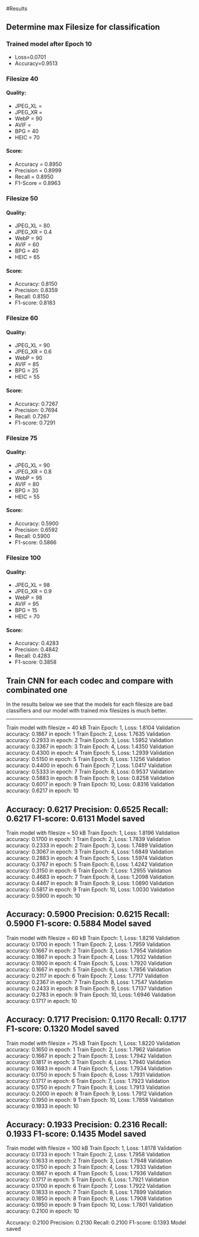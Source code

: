 #Results
## Determine max Filesize for classification

### Trained model after Epoch 10

- Loss=0.0701
- Accuracy=0.9513

### Filesize 40

#### Quality:
-  JPEG_XL =
-  JPEG_XR =
-  WebP = 90
-  AVIF =
-  BPG = 40
-  HEIC = 70


#### Score:
- Accuracy = 0.8950
- Precision = 0.8999
- Recall = 0.8950
- F1-Score = 0.8963

### Filesize 50

#### Quality:

-  JPEG_XL = 80
-  JPEG_XR = 0.4
-  WebP = 90
-  AVIF = 60
-  BPG = 40
-  HEIC = 65

#### Score:

- Accuracy: 0.8150
- Precision: 0.8359
- Recall: 0.8150
- F1-score: 0.8183

### Filesize 60

#### Quality:
-  JPEG_XL = 90
-  JPEG_XR = 0.6
-  WebP = 90
-  AVIF = 85
-  BPG = 25
-  HEIC = 55

#### Score:
- Accuracy: 0.7267
- Precision: 0.7694
- Recall: 0.7267
- F1-score: 0.7291

### Filesize 75

#### Quality:
-  JPEG_XL = 90
-  JPEG_XR = 0.8
-  WebP = 95
-  AVIF = 80
- BPG = 30
-  HEIC = 55

#### Score:

- Accuracy: 0.5900
- Precision: 0.6592
- Recall: 0.5900
- F1-score: 0.5866

### Filesize 100

#### Quality:
-  JPEG_XL = 98
-  JPEG_XR = 0.9
-  WebP = 98
-  AVIF = 95
- BPG = 15
-  HEIC = 70

#### Score:

- Accuracy: 0.4283
- Precision: 0.4842
- Recall: 0.4283
- F1-score: 0.3858

## Train CNN for each codec and compare with combinated one

In the results below we see that the models for each filesize are bad classifiers and our model with trained mix filesizes is much better.

-------------------------------------------------------------------------------------
Train model with filesize = 40 kB
Train Epoch: 1, Loss: 1.8104
Validation accuracy: 0.1867 in epoch: 1
Train Epoch: 2, Loss: 1.7635
Validation accuracy: 0.2933 in epoch: 2
Train Epoch: 3, Loss: 1.5952
Validation accuracy: 0.3367 in epoch: 3
Train Epoch: 4, Loss: 1.4350
Validation accuracy: 0.4300 in epoch: 4
Train Epoch: 5, Loss: 1.2939
Validation accuracy: 0.5150 in epoch: 5
Train Epoch: 6, Loss: 1.1256
Validation accuracy: 0.4400 in epoch: 6
Train Epoch: 7, Loss: 1.0417
Validation accuracy: 0.5333 in epoch: 7
Train Epoch: 8, Loss: 0.9537
Validation accuracy: 0.5883 in epoch: 8
Train Epoch: 9, Loss: 0.8258
Validation accuracy: 0.6017 in epoch: 9
Train Epoch: 10, Loss: 0.8316
Validation accuracy: 0.6217 in epoch: 10

Accuracy: 0.6217
Precision: 0.6525
Recall: 0.6217
F1-score: 0.6131
Model saved
-------------------------------------------------------------------------------------
Train model with filesize = 50 kB
Train Epoch: 1, Loss: 1.8196
Validation accuracy: 0.1700 in epoch: 1
Train Epoch: 2, Loss: 1.7839
Validation accuracy: 0.2333 in epoch: 2
Train Epoch: 3, Loss: 1.7489
Validation accuracy: 0.3067 in epoch: 3
Train Epoch: 4, Loss: 1.6849
Validation accuracy: 0.2883 in epoch: 4
Train Epoch: 5, Loss: 1.5974
Validation accuracy: 0.3767 in epoch: 5
Train Epoch: 6, Loss: 1.4242
Validation accuracy: 0.3150 in epoch: 6
Train Epoch: 7, Loss: 1.2955
Validation accuracy: 0.4683 in epoch: 7
Train Epoch: 8, Loss: 1.2098
Validation accuracy: 0.4467 in epoch: 8
Train Epoch: 9, Loss: 1.0890
Validation accuracy: 0.5817 in epoch: 9
Train Epoch: 10, Loss: 1.0030
Validation accuracy: 0.5900 in epoch: 10

Accuracy: 0.5900
Precision: 0.6215
Recall: 0.5900
F1-score: 0.5884
Model saved
-------------------------------------------------------------------------------------
Train model with filesize = 60 kB
Train Epoch: 1, Loss: 1.8216
Validation accuracy: 0.1700 in epoch: 1
Train Epoch: 2, Loss: 1.7959
Validation accuracy: 0.1667 in epoch: 2
Train Epoch: 3, Loss: 1.7954
Validation accuracy: 0.1867 in epoch: 3
Train Epoch: 4, Loss: 1.7932
Validation accuracy: 0.1900 in epoch: 4
Train Epoch: 5, Loss: 1.7920
Validation accuracy: 0.1667 in epoch: 5
Train Epoch: 6, Loss: 1.7856
Validation accuracy: 0.2117 in epoch: 6
Train Epoch: 7, Loss: 1.7717
Validation accuracy: 0.2367 in epoch: 7
Train Epoch: 8, Loss: 1.7547
Validation accuracy: 0.2433 in epoch: 8
Train Epoch: 9, Loss: 1.7137
Validation accuracy: 0.2783 in epoch: 9
Train Epoch: 10, Loss: 1.6946
Validation accuracy: 0.1717 in epoch: 10

Accuracy: 0.1717
Precision: 0.1170
Recall: 0.1717
F1-score: 0.1320
Model saved
-------------------------------------------------------------------------------------
Train model with filesize = 75 kB
Train Epoch: 1, Loss: 1.8220
Validation accuracy: 0.1650 in epoch: 1
Train Epoch: 2, Loss: 1.7962
Validation accuracy: 0.1667 in epoch: 2
Train Epoch: 3, Loss: 1.7942
Validation accuracy: 0.1817 in epoch: 3
Train Epoch: 4, Loss: 1.7940
Validation accuracy: 0.1683 in epoch: 4
Train Epoch: 5, Loss: 1.7934
Validation accuracy: 0.1750 in epoch: 5
Train Epoch: 6, Loss: 1.7931
Validation accuracy: 0.1717 in epoch: 6
Train Epoch: 7, Loss: 1.7923
Validation accuracy: 0.1750 in epoch: 7
Train Epoch: 8, Loss: 1.7913
Validation accuracy: 0.2000 in epoch: 8
Train Epoch: 9, Loss: 1.7912
Validation accuracy: 0.1950 in epoch: 9
Train Epoch: 10, Loss: 1.7858
Validation accuracy: 0.1933 in epoch: 10

Accuracy: 0.1933
Precision: 0.2316
Recall: 0.1933
F1-score: 0.1435
Model saved
-------------------------------------------------------------------------------------
Train model with filesize = 100 kB
Train Epoch: 1, Loss: 1.8178
Validation accuracy: 0.1733 in epoch: 1
Train Epoch: 2, Loss: 1.7958
Validation accuracy: 0.1633 in epoch: 2
Train Epoch: 3, Loss: 1.7948
Validation accuracy: 0.1750 in epoch: 3
Train Epoch: 4, Loss: 1.7933
Validation accuracy: 0.1667 in epoch: 4
Train Epoch: 5, Loss: 1.7936
Validation accuracy: 0.1717 in epoch: 5
Train Epoch: 6, Loss: 1.7921
Validation accuracy: 0.1700 in epoch: 6
Train Epoch: 7, Loss: 1.7922
Validation accuracy: 0.1833 in epoch: 7
Train Epoch: 8, Loss: 1.7899
Validation accuracy: 0.1850 in epoch: 8
Train Epoch: 9, Loss: 1.7908
Validation accuracy: 0.1950 in epoch: 9
Train Epoch: 10, Loss: 1.7801
Validation accuracy: 0.2100 in epoch: 10

Accuracy: 0.2100
Precision: 0.2130
Recall: 0.2100
F1-score: 0.1393
Model saved

